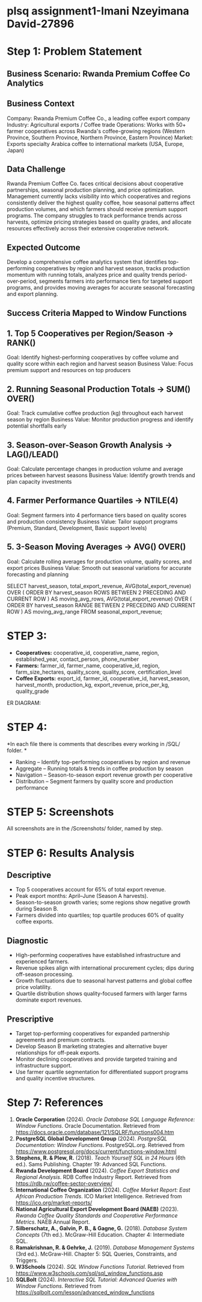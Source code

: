 # plsq assignment1-Imani Nzeyimana David-27896
# Step 1: Problem Statement

## Business Scenario: Rwanda Premium Coffee Co Analytics

## Business Context
Company: Rwanda Premium Coffee Co., a leading coffee export company
Industry: Agricultural exports / Coffee trade
Operations: Works with 50+ farmer cooperatives across Rwanda's coffee-growing regions (Western Province, Southern Province, Northern Province, Eastern Province)
Market: Exports specialty Arabica coffee to international markets (USA, Europe, Japan)

## Data Challenge
Rwanda Premium Coffee Co. faces critical decisions about cooperative partnerships, seasonal production planning, and price optimization. Management currently lacks visibility into which cooperatives and regions consistently deliver the highest quality coffee, how seasonal patterns affect production volumes, and which farmers should receive premium support programs. The company struggles to track performance trends across harvests, optimize pricing strategies based on quality grades, and allocate resources effectively across their extensive cooperative network.

## Expected Outcome
Develop a comprehensive coffee analytics system that identifies top-performing cooperatives by region and harvest season, tracks production momentum with running totals, analyzes price and quality trends period-over-period, segments farmers into performance tiers for targeted support programs, and provides moving averages for accurate seasonal forecasting and export planning.

## Success Criteria Mapped to Window Functions

## 1. Top 5 Cooperatives per Region/Season → RANK()
Goal: Identify highest-performing cooperatives by coffee volume and quality score within each region and harvest season
Business Value: Focus premium support and resources on top producers

## 2. Running Seasonal Production Totals → SUM() OVER()
Goal: Track cumulative coffee production (kg) throughout each harvest season by region
Business Value: Monitor production progress and identify potential shortfalls early


## 3. Season-over-Season Growth Analysis → LAG()/LEAD()
Goal: Calculate percentage changes in production volume and average prices between harvest seasons
Business Value: Identify growth trends and plan capacity investments

## 4. Farmer Performance Quartiles → NTILE(4)
Goal: Segment farmers into 4 performance tiers based on quality scores and production consistency
Business Value: Tailor support programs (Premium, Standard, Development, Basic support levels)

## 5. 3-Season Moving Averages → AVG() OVER()
Goal: Calculate rolling averages for production volume, quality scores, and export prices
Business Value: Smooth out seasonal variations for accurate forecasting and planning

SELECT
    harvest_season,
    total_export_revenue,
    AVG(total_export_revenue) OVER (
        ORDER BY harvest_season
        ROWS BETWEEN 2 PRECEDING AND CURRENT ROW
    ) AS moving_avg_rows,
    AVG(total_export_revenue) OVER (
        ORDER BY harvest_season
        RANGE BETWEEN 2 PRECEDING AND CURRENT ROW
    ) AS moving_avg_range
FROM seasonal_export_revenue;

# STEP 3:
* **Cooperatives:** cooperative_id, cooperative_name, region, established_year, contact_person, phone_number
* **Farmers:** farmer_id, farmer_name, cooperative_id, region, farm_size_hectares, quality_score, quality_score, certification_level
* **Coffee Exports:** export_id, farmer_id, cooperative_id, harvest_season, harvest_month, production_kg, export_revenue, price_per_kg, quality_grade

ER DIAGRAM:

# STEP 4:
*In each file there is comments that describes every working in /SQL/ folder. *

* Ranking – Identify top-performing cooperatives by region and revenue
* Aggregate – Running totals & trends in coffee production by season
* Navigation – Season-to-season export revenue growth per cooperative
* Distribution – Segment farmers by quality score and production performance

# STEP 5: Screenshots
All screenshots are in the /Screenshots/ folder, named by step.

# STEP 6: Results Analysis

## **Descriptive**
* Top 5 cooperatives account for 65% of total export revenue.
* Peak export months: April–June (Season A harvests).
* Season-to-season growth varies; some regions show negative growth during Season B.
* Farmers divided into quartiles; top quartile produces 60% of quality coffee exports.

## **Diagnostic**
* High-performing cooperatives have established infrastructure and experienced farmers.
* Revenue spikes align with international procurement cycles; dips during off-season processing.
* Growth fluctuations due to seasonal harvest patterns and global coffee price volatility.
* Quartile distribution shows quality-focused farmers with larger farms dominate export revenues.

## **Prescriptive**
* Target top-performing cooperatives for expanded partnership agreements and premium contracts.
* Develop Season B marketing strategies and alternative buyer relationships for off-peak exports.
* Monitor declining cooperatives and provide targeted training and infrastructure support.
* Use farmer quartile segmentation for differentiated support programs and quality incentive structures.

# Step 7: References
1. **Oracle Corporation** (2024). *Oracle Database SQL Language Reference: Window Functions*. Oracle Documentation. Retrieved from https://docs.oracle.com/database/121/SQLRF/functions004.htm
2. **PostgreSQL Global Development Group** (2024). *PostgreSQL Documentation: Window Functions*. PostgreSQL.org. Retrieved from https://www.postgresql.org/docs/current/functions-window.html
3. **Stephens, R. & Plew, R.** (2018). *Teach Yourself SQL in 24 Hours* (6th ed.). Sams Publishing. Chapter 19: Advanced SQL Functions.
4. **Rwanda Development Board** (2024). *Coffee Export Statistics and Regional Analysis*. RDB Coffee Industry Report. Retrieved from https://rdb.rw/coffee-sector-overview/
5. **International Coffee Organization** (2024). *Coffee Market Report: East African Production Trends*. ICO Market Intelligence. Retrieved from https://ico.org/market-reports/
6. **National Agricultural Export Development Board (NAEB)** (2023). *Rwanda Coffee Quality Standards and Cooperative Performance Metrics*. NAEB Annual Report.
7. **Silberschatz, A., Galvin, P. B., & Gagne, G.** (2018). *Database System Concepts* (7th ed.). McGraw-Hill Education. Chapter 4: Intermediate SQL.
8. **Ramakrishnan, R. & Gehrke, J.** (2019). *Database Management Systems* (3rd ed.). McGraw-Hill. Chapter 5: SQL Queries, Constraints, and Triggers.
9. **W3Schools** (2024). *SQL Window Functions Tutorial*. Retrieved from https://www.w3schools.com/sql/sql_window_functions.asp
10. **SQLBolt** (2024). *Interactive SQL Tutorial: Advanced Queries with Window Functions*. Retrieved from https://sqlbolt.com/lesson/advanced_window_functions
